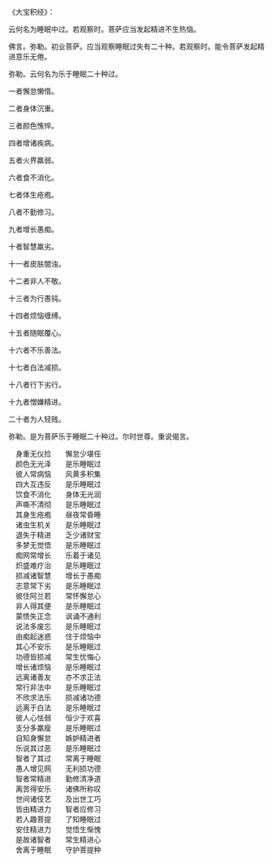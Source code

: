 《大宝积经》：

云何名为睡眠中过。若观察时。菩萨应当发起精进不生热恼。

佛言。弥勒。初业菩萨。应当观察睡眠过失有二十种。若观察时。能令菩萨发起精进意乐无倦。

弥勒。云何名为乐于睡眠二十种过。

一者懈怠懒惰。

二者身体沉重。

三者颜色憔悴。

四者增诸疾病。

五者火界羸弱。

六者食不消化。

七者体生疮疱。

八者不勤修习。

九者增长愚痴。

十者智慧羸劣。

十一者皮肤闇浊。

十二者非人不敬。

十三者为行愚钝。

十四者烦恼缠缚。

十五者随眠覆心。

十六者不乐善法。

十七者白法减损。

十八者行下劣行。

十九者憎嫌精进。

二十者为人轻贱。

弥勒。是为菩萨乐于睡眠二十种过。尔时世尊。重说偈言。  
  
　身重无仪捡　　懈怠少堪任  
　颜色无光泽　　是乐睡眠过  
　彼人常病恼　　风黄多积集  
　四大互违反　　是乐睡眠过  
　饮食不消化　　身体无光润  
　声嘶不清彻　　是乐睡眠过  
　其身生疮疱　　昼夜常昏睡  
　诸虫生机关　　是乐睡眠过  
　退失于精进　　乏少诸财宝  
　多梦无觉悟　　是乐睡眠过  
　痴网常增长　　乐着于诸见  
　炽盛难疗治　　是乐睡眠过  
　损减诸智慧　　增长于愚痴  
　志意常下劣　　是乐睡眠过  
　彼住阿兰若　　常怀懈怠心  
　非人得其便　　是乐睡眠过  
　蒙愦失正念　　讽诵不通利  
　说法多废忘　　是乐睡眠过  
　由痴起迷惑　　住于烦恼中  
　其心不安乐　　是乐睡眠过  
　功德皆损减　　常生忧悔心  
　增长诸烦恼　　是乐睡眠过  
　远离诸善友　　亦不求正法  
　常行非法中　　是乐睡眠过  
　不欣求法乐　　损减诸功德  
　远离于白法　　是乐睡眠过  
　彼人心怯弱　　恒少于欢喜  
　支分多羸瘦　　是乐睡眠过  
　自知身懈怠　　嫉妒精进者  
　乐说其过恶　　是乐睡眠过  
　智者了其过　　常离于睡眠  
　愚人增见网　　无利损功德  
　智者常精进　　勤修清净道  
　离苦得安乐　　诸佛所称叹  
　世间诸伎艺　　及出世工巧  
　皆由精进力　　智者应修习  
　若人趣菩提　　了知睡眠过  
　安住精进力　　觉悟生惭愧  
　是故诸智者　　常生精进心  
　舍离于睡眠　　守护菩提种